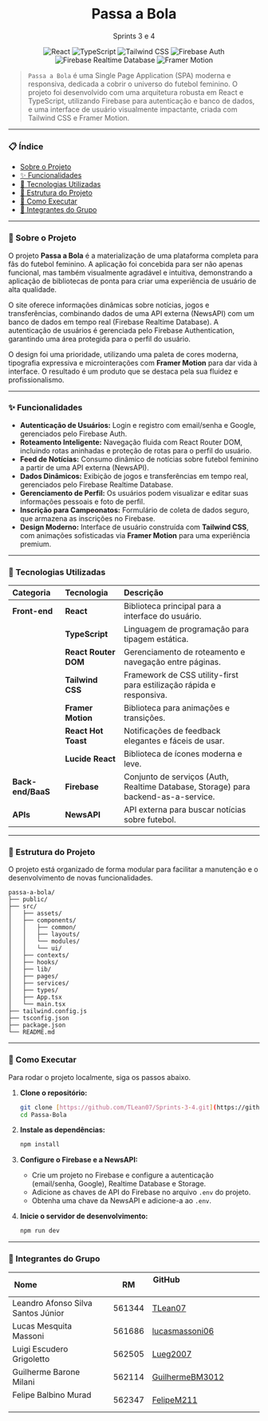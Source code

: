 <h1 align="center">Passa a Bola</h1>
<p align="center">Sprints 3 e 4</p>

<p align="center">
  <img src="https://img.shields.io/badge/Framework-React-blue.svg" alt="React">
  <img src="https://img.shields.io/badge/Linguagem-TypeScript-informational.svg" alt="TypeScript">
  <img src="https://img.shields.io/badge/Framework-Tailwind_CSS-06B6D4.svg" alt="Tailwind CSS">
  <img src="https://img.shields.io/badge/Database-Firebase_Auth-FFCA28.svg" alt="Firebase Auth">
  <img src="https://img.shields.io/badge/Database-Firebase_Realtime-F57C00.svg" alt="Firebase Realtime Database">
  <img src="https://img.shields.io/badge/Framework-Framer_Motion-purple.svg" alt="Framer Motion">
</p>

> `Passa a Bola` é uma Single Page Application (SPA) moderna e responsiva, dedicada a cobrir o universo do futebol feminino. O projeto foi desenvolvido com uma arquitetura robusta em React e TypeScript, utilizando Firebase para autenticação e banco de dados, e uma interface de usuário visualmente impactante, criada com Tailwind CSS e Framer Motion.

---

### 📋 Índice

- [Sobre o Projeto](#-sobre-o-projeto)
- [✨ Funcionalidades](#-funcionalidades)
- [🚀 Tecnologias Utilizadas](#-tecnologias-utilizadas)
- [📁 Estrutura do Projeto](#-estrutura-do-projeto)
- [🔧 Como Executar](#-como-executar)
- [👥 Integrantes do Grupo](#-integrantes-do-grupo)

---

### 📖 Sobre o Projeto

O projeto **Passa a Bola** é a materialização de uma plataforma completa para fãs do futebol feminino. A aplicação foi concebida para ser não apenas funcional, mas também visualmente agradável e intuitiva, demonstrando a aplicação de bibliotecas de ponta para criar uma experiência de usuário de alta qualidade.

O site oferece informações dinâmicas sobre notícias, jogos e transferências, combinando dados de uma API externa (NewsAPI) com um banco de dados em tempo real (Firebase Realtime Database). A autenticação de usuários é gerenciada pelo Firebase Authentication, garantindo uma área protegida para o perfil do usuário.

O design foi uma prioridade, utilizando uma paleta de cores moderna, tipografia expressiva e microinterações com **Framer Motion** para dar vida à interface. O resultado é um produto que se destaca pela sua fluidez e profissionalismo.

---

### ✨ Funcionalidades

- **Autenticação de Usuários:** Login e registro com email/senha e Google, gerenciados pelo Firebase Auth.
- **Roteamento Inteligente:** Navegação fluida com React Router DOM, incluindo rotas aninhadas e proteção de rotas para o perfil do usuário.
- **Feed de Notícias:** Consumo dinâmico de notícias sobre futebol feminino a partir de uma API externa (NewsAPI).
- **Dados Dinâmicos:** Exibição de jogos e transferências em tempo real, gerenciados pelo Firebase Realtime Database.
- **Gerenciamento de Perfil:** Os usuários podem visualizar e editar suas informações pessoais e foto de perfil.
- **Inscrição para Campeonatos:** Formulário de coleta de dados seguro, que armazena as inscrições no Firebase.
- **Design Moderno:** Interface de usuário construída com **Tailwind CSS**, com animações sofisticadas via **Framer Motion** para uma experiência premium.

---

### 🚀 Tecnologias Utilizadas

| Categoria | Tecnologia | Descrição |
| :--- | :--- | :--- |
| **Front-end** | **React** | Biblioteca principal para a interface do usuário. |
| | **TypeScript**| Linguagem de programação para tipagem estática. |
| | **React Router DOM**| Gerenciamento de roteamento e navegação entre páginas. |
| | **Tailwind CSS** | Framework de CSS utility-first para estilização rápida e responsiva. |
| | **Framer Motion**| Biblioteca para animações e transições. |
| | **React Hot Toast**| Notificações de feedback elegantes e fáceis de usar. |
| | **Lucide React** | Biblioteca de ícones moderna e leve. |
| **Back-end/BaaS**| **Firebase** | Conjunto de serviços (Auth, Realtime Database, Storage) para backend-as-a-service. |
| **APIs**| **NewsAPI** | API externa para buscar notícias sobre futebol. |

---

### 📁 Estrutura do Projeto

O projeto está organizado de forma modular para facilitar a manutenção e o desenvolvimento de novas funcionalidades.

```
passa-a-bola/
├── public/
├── src/
│   ├── assets/
│   ├── components/
│   │   ├── common/
│   │   ├── layouts/
│   │   └── modules/
│   │   └── ui/
│   ├── contexts/
│   ├── hooks/
│   ├── lib/
│   ├── pages/
│   ├── services/
│   ├── types/
│   ├── App.tsx
│   └── main.tsx
├── tailwind.config.js
├── tsconfig.json
├── package.json
└── README.md
```

---

### 🔧 Como Executar

Para rodar o projeto localmente, siga os passos abaixo.

1.  **Clone o repositório:**
    ```bash
    git clone [https://github.com/TLean07/Sprints-3-4.git](https://github.com/TLean07/Sprints-3-4.git)
    cd Passa-Bola
    ```

2.  **Instale as dependências:**
    ```bash
    npm install
    ```

3.  **Configure o Firebase e a NewsAPI:**
    * Crie um projeto no Firebase e configure a autenticação (email/senha, Google), Realtime Database e Storage.
    * Adicione as chaves de API do Firebase no arquivo `.env` do projeto.
    * Obtenha uma chave da NewsAPI e adicione-a ao `.env`.

4.  **Inicie o servidor de desenvolvimento:**
    ```bash
    npm run dev
    ```

---

### 👥 Integrantes do Grupo

| Nome                               | RM | GitHub                                                |
| ---------------------------------- | ------------------ | ----------------------------------------------------- |
| Leandro Afonso Silva Santos Júnior | 561344 | [TLean07](https://github.com/TLean07)                 |
| Lucas Mesquita Massoni             | 561686 | [lucasmassoni06](https://github.com/lucasmassoni06)   |
| Luigi Escudero Grigoletto          | 562505 | [Lueg2007](https://github.com/Lueg2007)               |
| Guilherme Barone Milani            | 562114 | [GuilhermeBM3012](https://github.com/GuilhermeBM3012) |
| Felipe Balbino Murad               | 562347 | [FelipeM211](https://github.com/FelipeM211)           |
